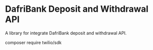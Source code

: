 # DafriBank Deposit and Withdrawal API
A library for integrate DafriBank deposit and withdrawal API.

composer require twilio/sdk


